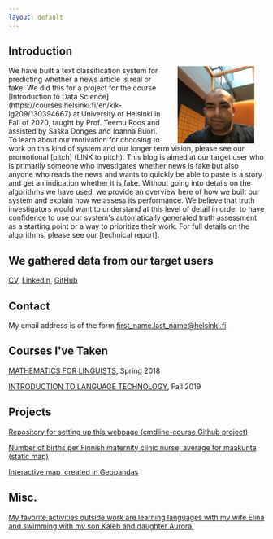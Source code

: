 ```yaml
---
layout: default
---
```


## Introduction

<img src="assets/images/me.jpg" alt="Photo" hspace="20" width="30%" align="right"/> 
We have built a text classification system for predicting whether a news article is real or fake. 
We did this for a project for the course [Introduction to Data Science](https://courses.helsinki.fi/en/kik-lg209/130394667) at University of Helsinki in Fall of 2020, taught by Prof. Teemu Roos and assisted by Saska Donges and Ioanna Buori.
To learn about our motivation for choosing to work on this kind of system and our longer term vision, please see our promotional [pitch] (LINK to pitch).
This blog is aimed at our target user who is primarily someone who investigates whether news is fake but also anyone who reads the news and wants to quickly be able to paste is a story and get an indication whether it is fake.
Without going into details on the algorithms we have used, we provide an overview here of how we built our system and explain how we assess its performance. 
We believe that truth investigators would want to understand at this level of detail in order to have confidence to use our system's automatically generated truth assessment as a starting point or a way to prioritize their work.
For full details on the algorithms, please see our [technical report].

## We gathered data from our target users

[CV](https://www.overleaf.com/read/sgqdmjtjbcqq), [LinkedIn](https://www.linkedin.com/in/deanrahman), [GitHub](https://github.com/dean-rahman/)

## Contact

My email address is of the form first_name.last_name@helsinki.fi. 

## Courses I've Taken

[MATHEMATICS FOR LINGUISTS](https://courses.helsinki.fi/en/kik-lg209/130394667), Spring 2018

[INTRODUCTION TO LANGUAGE TECHNOLOGY](https://courses.helsinki.fi/en/kik-405/130355898), Fall 2019

## Projects
[Repository for setting up this webpage (cmdline-course Github project)](https://github.com/dean-rahman/dean-rahman.github.io)

[Number of births per Finnish maternity clinic nurse, average for maakunta (static map)](https://autogis-2018.github.io/exercise-5-dean-rahman/Exercise_5_Problem_1_static_map_w_basemap.png)

[Interactive map, created in Geopandas](https://autogis-2018.github.io/exercise-5-dean-rahman/Exercise_5_Problem_2_Interactive_Map.html)

## Misc. 

[My favorite activities outside work are learning languages with my wife Elina and swimming with my son Kaleb and daughter Aurora.](https://www.espoo.fi/en-US/Culture_and_sport/Sports/Sports_and_Recreation_Facilities/Swimming_halls/Leppavaara) 